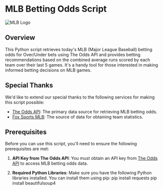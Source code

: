 # MLB Betting Odds Script

![MLB Logo](https://www.mlbstatic.com/team-logos/league-on-dark/1.svg)

## Overview

This Python script retrieves today's MLB (Major League Baseball) betting odds for Over/Under bets using The Odds API and provides betting recommendations based on the combined average runs scored by each team over their last 5 games. It's a handy tool for those interested in making informed betting decisions on MLB games.

## Special Thanks

We'd like to extend our special thanks to the following services for making this script possible:

- [The Odds API](https://the-odds-api.com): The primary data source for retrieving MLB betting odds.
- [Fox Sports MLB](https://www.foxsports.com/mlb/): The source of data for obtaining team statistics.

## Prerequisites

Before you can use this script, you'll need to ensure the following prerequisites are met:

1. **API Key from The Odds API**: You must obtain an API key from [The Odds API](https://the-odds-api.com) to access MLB betting odds data.

2. **Required Python Libraries**: Make sure you have the following Python libraries installed. You can install them using pip:
   pip install requests
   pip install beautifulsoup4

